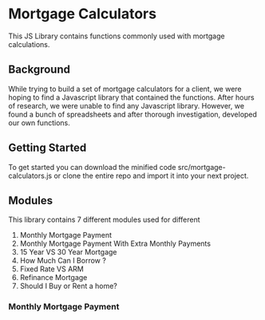 # Mortgage Calculators

This JS Library contains functions commonly used with mortgage calculations. 

## Background
While trying to build a set of mortgage calculators for a client, we were hoping to find a Javascript library that contained the functions.
After hours of research, we were unable to find any Javascript library. However, we found a bunch of spreadsheets and after thorough investigation, developed our own functions.

## Getting Started
To get started you can download the minified code src/mortgage-calculators.js or clone the entire repo and import it into your next project.

## Modules
This library contains 7 different modules used for different 
  1. Monthly Mortgage Payment
  2. Monthly Mortgage Payment With Extra Monthly Payments
  3. 15 Year VS 30 Year Mortgage
  4. How Much Can I Borrow ?
  5. Fixed Rate VS ARM
  6. Refinance Mortgage
  7. Should I Buy or Rent a home?

### Monthly Mortgage Payment
